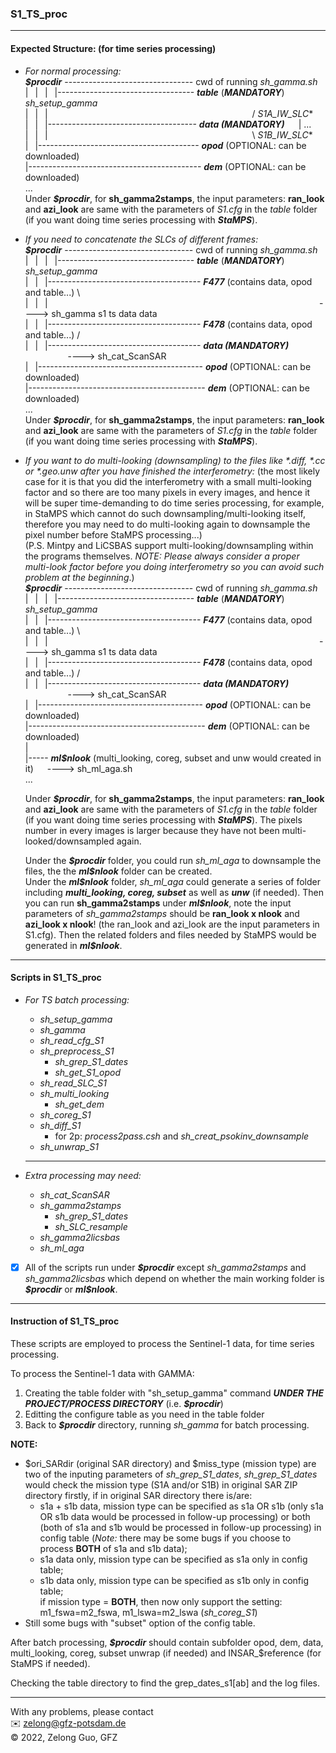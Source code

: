 ### S1_TS_proc ###
---------------------------------------------------------------------------------------------------
#### Expected Structure: (for time series processing) ####

- *For normal processing:*  
  ***$procdir*** -------------------------------- cwd of running *sh_gamma.sh*  
  \| &ensp;\| &ensp;\| &ensp;\|---------------------------------- ***table*** (***MANDATORY***)  *sh_setup_gamma*  
  \| &ensp;\| &ensp;\| &emsp; &emsp; &emsp; &emsp; &emsp; &emsp;  &emsp;  &emsp;  &emsp;  &emsp; &emsp; &emsp; &emsp; &emsp; &emsp; &emsp; &emsp; &emsp; / *S1A_IW_SLC**  
  \| &ensp;\| &ensp;\|------------------------------------- ***data (MANDATORY)*** &emsp; | ...  
  \| &ensp;\| &ensp;\| &emsp; &emsp; &emsp; &emsp; &emsp; &emsp;  &emsp;  &emsp;  &emsp; &emsp; &emsp; &emsp; &emsp; &emsp; &emsp; &emsp; &emsp; &emsp; \ *S1B_IW_SLC**  
  \| &ensp;\|---------------------------------------- ***opod*** (OPTIONAL: can be downloaded)  
  \|------------------------------------------- ***dem*** (OPTIONAL: can be downloaded)  
  ...  
  Under ***\$procdir***, for **sh_gamma2stamps**, the input parameters: **ran_look** and **azi_look** are same with the parameters of *S1.cfg* in the *table* folder (if you want doing time series processing with ***StaMPS***).


- *If you need to concatenate the SLCs of different frames:*  
  ***$procdir***  -------------------------------- cwd of running *sh_gamma.sh*  
  \| &ensp;\| &ensp;\| &ensp;\|---------------------------------- ***table*** (***MANDATORY***)  *sh_setup_gamma*  
  \| &ensp;\| &ensp;\|-------------------------------------- ***F477*** (contains data, opod and table...)  \\  
  \| &ensp;\| &ensp;\| &emsp; &emsp; &emsp; &emsp; &emsp; &emsp;  &emsp;  &emsp;  &emsp;  &emsp; &emsp; &emsp; &emsp; &emsp; &emsp; &emsp; &emsp; &emsp; &emsp; &emsp; &emsp; &emsp;  &emsp;  &emsp;  ----> sh_gamma s1 ts data data   
  \| &ensp;\| &ensp;\|-------------------------------------- ***F478*** (contains data, opod and table...)  /  
  \| &ensp;\| &ensp;\|-------------------------------------- ***data (MANDATORY)***    &emsp; &emsp; &emsp; &emsp; &emsp; &emsp;  &emsp;----> sh_cat_ScanSAR  
  \| &ensp;\|----------------------------------------- ***opod*** (OPTIONAL: can be downloaded)  
  \|-------------------------------------------- ***dem*** (OPTIONAL: can be downloaded)  
    ...  
  Under ***\$procdir***, for **sh_gamma2stamps**, the input parameters: **ran_look** and **azi_look** are same with the parameters of *S1.cfg* in the *table* folder (if you want doing time series processing with ***StaMPS***).


- *If you want to do multi-looking (downsampling) to the files like \*.diff, \*.cc or \*.geo.unw after you have finished the interferometry:* (the most likely case for it is that you did the interferometry with a small multi-looking factor and so there are too many pixels in every images, and hence it will be super time-demanding to do time series processing, for example, in StaMPS which cannot do such downsampling/multi-looking itself, therefore you may need to do multi-looking again to downsample the pixel number before StaMPS processing...)  
  (P.S. Mintpy and LiCSBAS support multi-looking/downsampling within the programs themselves. *NOTE: Please always consider a proper multi-look factor before you doing interferometry so you can avoid such problem at the beginning*.)  
  ***$procdir***  -------------------------------- cwd of running *sh_gamma.sh*  
  \| &ensp;\| &ensp;\| &ensp;\|---------------------------------- ***table*** (***MANDATORY***)  *sh_setup_gamma*  
  \| &ensp;\| &ensp;\|-------------------------------------- ***F477*** (contains data, opod and table...)  \\  
  \| &ensp;\| &ensp;\| &emsp; &emsp; &emsp; &emsp; &emsp; &emsp;  &emsp;  &emsp;  &emsp;  &emsp; &emsp; &emsp; &emsp; &emsp; &emsp; &emsp; &emsp; &emsp; &emsp; &emsp; &emsp; &emsp;  &emsp;  &emsp;  ----> sh_gamma s1 ts data data   
  \| &ensp;\| &ensp;\|-------------------------------------- ***F478*** (contains data, opod and table...)  /  
  \| &ensp;\| &ensp;\|-------------------------------------- ***data (MANDATORY)***    &emsp; &emsp; &emsp; &emsp; &emsp; &emsp;  &emsp;----> sh_cat_ScanSAR  
  \| &ensp;\|----------------------------------------- ***opod*** (OPTIONAL: can be downloaded)  
  \|-------------------------------------------- ***dem*** (OPTIONAL: can be downloaded)  
  \|  
  \|----- ***ml\$nlook*** (multi_looking, coreg, subset and unw would created in it)  &emsp; ----> sh_ml_aga.sh  
    ...  
  
  Under ***\$procdir***, for **sh_gamma2stamps**, the input parameters: **ran_look** and **azi_look** are same with the parameters of *S1.cfg* in the *table* folder (if you want doing time series processing with ***StaMPS***). The pixels number in every images is larger because they have not been multi-looked/downsampled again.  
  
  Under the ***\$procdir*** folder, you could run *sh_ml_aga* to downsample the files, the the ***ml\$nlook*** folder can be created.  
  Under the ***ml\$nlook*** folder, *sh_ml_aga* could generate a series of folder including ***multi_looking, coreg, subset*** as well as ***unw*** (if needed). Then you can run **sh_gamma2stamps** under ***ml\$nlook***, note the input parameters of *sh_gamma2stamps* should be **ran_look x nlook** and **azi_look x nlook**! (the ran_look and azi_look are the input parameters in S1.cfg). Then the related folders and files needed by StaMPS would be generated in ***ml\$nlook***.
  
---------------------------------------------------------------------------------------------------

#### Scripts in S1_TS_proc ####
- *For TS batch processing:*
  - *sh_setup_gamma*
  - *sh_gamma*
  - *sh_read_cfg_S1*
  - *sh_preprocess_S1*  
    - *sh_grep_S1_dates*
    - *sh_get_S1_opod*
  - *sh_read_SLC_S1*
  - *sh_multi_looking*  
    - *sh_get_dem*
  - *sh_coreg_S1*
  - *sh_diff_S1*
    - for 2p: *process2pass.csh* and *sh_creat_psokinv_downsample*
  - *sh_unwrap_S1*  
  - --

- *Extra processing may need:*
  - *sh_cat_ScanSAR*
  - *sh_gamma2stamps*  
    - *sh_grep_S1_dates*
    - *sh_SLC_resample*
  - *sh_gamma2licsbas*
  - *sh_ml_aga*  
    
- [x]  All of the scripts run under ***\$procdir*** except *sh_gamma2stamps* and *sh_gamma2licsbas* which depend on whether the main working folder is ***\$procdir*** or ***ml$nlook***.

---------------------------------------------------------------------------------------------------

#### Instruction of S1_TS_proc ####

These scripts are employed to process the Sentinel-1 data, for time series processing.  
  
To process the Sentinel-1 data with GAMMA:
1. Creating the table folder with "sh_setup_gamma" command ***UNDER THE PROJECT/PROCESS DIRECTORY*** (i.e. ***\$procdir***)  
2. Editting the configure table as you need in the table folder
3. Back to ***\$procdir*** directory, running *sh_gamma* for batch processing.

**NOTE:**  
- \$ori_SARdir (original SAR directory) and \$miss_type (mission type) are two of the inputing parameters of *sh_grep_S1_dates*, *sh_grep_S1_dates* would check the mission type (S1A and/or S1B) in original SAR ZIP directory firstly, if in original SAR directory there is/are:  
  - s1a + s1b data, mission type can be specified as s1a OR s1b (only s1a OR s1b data would be processed in follow-up processing) or both (both of s1a and s1b would be processed in follow-up processing) in config table (*Note:* there may be some bugs if you choose to process **BOTH** of s1a and s1b data);  
  - s1a data only, mission type can be specified as s1a only in config table;  
  - s1b data only, mission type can be specified as s1b only in config table;  
   if mission type = **BOTH**, then now only support the setting: m1_fswa=m2_fswa, m1_lswa=m2_lswa (*sh_coreg_S1*)
- Still some bugs with "subset" option of the config table.
	
	
After batch processing, ***\$procdir*** should contain subfolder opod, dem, data, multi_looking, coreg, subset unwrap (if needed) and INSAR_$reference (for StaMPS if needed).
	
Checking the table directory to find the grep_dates_s1[ab] and the log files.

---------------------------------------------------------------------------------------------------

With any problems, please contact  
:envelope: zelong@gfz-potsdam.de  
:copyright: 2022, Zelong Guo, GFZ

